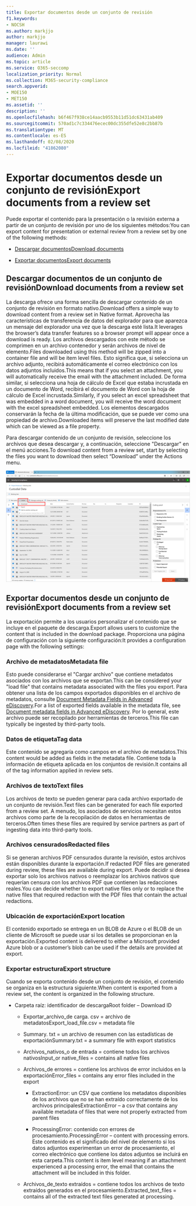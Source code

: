 ```yaml
---
title: Exportar documentos desde un conjunto de revisión
f1.keywords:
- NOCSH
ms.author: markjjo
author: markjjo
manager: laurawi
ms.date: ''
audience: Admin
ms.topic: article
ms.service: O365-seccomp
localization_priority: Normal
ms.collection: M365-security-compliance
search.appverid:
- MOE150
- MET150
ms.assetid: ''
description: ''
ms.openlocfilehash: b6f467f938ce14aacb9553b11d51dc63431ab409
ms.sourcegitcommit: 570ad1c7c334476ecec00dc355dfe52e8c2bb87b
ms.translationtype: MT
ms.contentlocale: es-ES
ms.lasthandoff: 02/08/2020
ms.locfileid: "41862080"
---
```

# <a name="export-documents-from-a-review-set"></a><span data-ttu-id="66301-102">Exportar documentos desde un conjunto de revisión</span><span class="sxs-lookup"><span data-stu-id="66301-102">Export documents from a review set</span></span>

<span data-ttu-id="66301-103">Puede exportar el contenido para la presentación o la revisión externa a partir de un conjunto de revisión por uno de los siguientes métodos:</span><span class="sxs-lookup"><span data-stu-id="66301-103">You can export content for presentation or external review from a review set by one of the following methods:</span></span>

- [<span data-ttu-id="66301-104">Descargar documentos</span><span class="sxs-lookup"><span data-stu-id="66301-104">Download documents</span></span>](#download-documents-from-a-review-set)
 
- [<span data-ttu-id="66301-105">Exportar documentos</span><span class="sxs-lookup"><span data-stu-id="66301-105">Export documents</span></span>](#export-documents-from-a-review-set)

## <a name="download-documents-from-a-review-set"></a><span data-ttu-id="66301-106">Descargar documentos de un conjunto de revisión</span><span class="sxs-lookup"><span data-stu-id="66301-106">Download documents from a review set</span></span>

<span data-ttu-id="66301-107">La descarga ofrece una forma sencilla de descargar contenido de un conjunto de revisión en formato nativo.</span><span class="sxs-lookup"><span data-stu-id="66301-107">Download offers a simple way to download content from a review set in Native format.</span></span> <span data-ttu-id="66301-108">Aprovecha las características de transferencia de datos del explorador para que aparezca un mensaje del explorador una vez que la descarga esté lista.</span><span class="sxs-lookup"><span data-stu-id="66301-108">It leverages the browser’s data transfer features so a browser prompt will appear once a download is ready.</span></span> <span data-ttu-id="66301-109">Los archivos descargados con este método se comprimen en un archivo contenedor y serán archivos de nivel de elemento.</span><span class="sxs-lookup"><span data-stu-id="66301-109">Files downloaded using this method will be zipped into a container file and will be item level files.</span></span> <span data-ttu-id="66301-110">Esto significa que, si selecciona un archivo adjunto, recibirá automáticamente el correo electrónico con los datos adjuntos incluidos.</span><span class="sxs-lookup"><span data-stu-id="66301-110">This means that if you select an attachment, you will automatically receive the email with the attachment included.</span></span> <span data-ttu-id="66301-111">De forma similar, si selecciona una hoja de cálculo de Excel que estaba incrustada en un documento de Word, recibirá el documento de Word con la hoja de cálculo de Excel incrustada.</span><span class="sxs-lookup"><span data-stu-id="66301-111">Similarly, if you select an excel spreadsheet that was embedded in a word document, you will receive the word document with the excel spreadsheet embedded.</span></span> <span data-ttu-id="66301-112">Los elementos descargados conservarán la fecha de la última modificación, que se puede ver como una propiedad de archivo.</span><span class="sxs-lookup"><span data-stu-id="66301-112">Downloaded items will preserve the last modified date which can be viewed as a file property.</span></span>

<span data-ttu-id="66301-113">Para descargar contenido de un conjunto de revisión, seleccione los archivos que desea descargar y, a continuación, seleccione "Descargar" en el menú acciones.</span><span class="sxs-lookup"><span data-stu-id="66301-113">To download content from a review set, start by selecting the files you want to download then select “Download” under the Actions menu.</span></span>

![Una captura de pantalla de una descripción de equipo generada automáticamente](media/eDiscoDownload.png)

## <a name="export-documents-from-a-review-set"></a><span data-ttu-id="66301-115">Exportar documentos desde un conjunto de revisión</span><span class="sxs-lookup"><span data-stu-id="66301-115">Export documents from a review set</span></span>

<span data-ttu-id="66301-116">La exportación permite a los usuarios personalizar el contenido que se incluye en el paquete de descarga.</span><span class="sxs-lookup"><span data-stu-id="66301-116">Export allows users to customize the content that is included in the download package.</span></span> <span data-ttu-id="66301-117">Proporciona una página de configuración con la siguiente configuración:</span><span class="sxs-lookup"><span data-stu-id="66301-117">It provides a configuration page with the following settings:</span></span>

### <a name="metadata-file"></a><span data-ttu-id="66301-118">Archivo de metadatos</span><span class="sxs-lookup"><span data-stu-id="66301-118">Metadata file</span></span>

<span data-ttu-id="66301-119">Esto puede considerarse el "Cargar archivo" que contiene metadatos asociados con los archivos que se exportan.</span><span class="sxs-lookup"><span data-stu-id="66301-119">This can be considered your "load file" that contains metadata associated with the files you export.</span></span> <span data-ttu-id="66301-120">Para obtener una lista de los campos exportados disponibles en el archivo de metadatos, consulte [Document Metadata Fields in Advanced eDiscovery](document-metadata-fields-in-Advanced-eDiscovery.md).</span><span class="sxs-lookup"><span data-stu-id="66301-120">For a list of exported fields available in the metadata file, see [Document metadata fields in Advanced eDiscovery](document-metadata-fields-in-Advanced-eDiscovery.md).</span></span> <span data-ttu-id="66301-121">Por lo general, este archivo puede ser recopilado por herramientas de terceros.</span><span class="sxs-lookup"><span data-stu-id="66301-121">This file can typically be ingested by third-party tools.</span></span>

### <a name="tag-data"></a><span data-ttu-id="66301-122">Datos de etiqueta</span><span class="sxs-lookup"><span data-stu-id="66301-122">Tag data</span></span>

<span data-ttu-id="66301-123">Este contenido se agregaría como campos en el archivo de metadatos.</span><span class="sxs-lookup"><span data-stu-id="66301-123">This content would be added as fields in the metadata file.</span></span> <span data-ttu-id="66301-124">Contiene toda la información de etiqueta aplicada en los conjuntos de revisión.</span><span class="sxs-lookup"><span data-stu-id="66301-124">It contains all of the tag information applied in review sets.</span></span>

### <a name="text-files"></a><span data-ttu-id="66301-125">Archivos de texto</span><span class="sxs-lookup"><span data-stu-id="66301-125">Text files</span></span>

<span data-ttu-id="66301-126">Los archivos de texto se pueden generar para cada archivo exportado de un conjunto de revisión.</span><span class="sxs-lookup"><span data-stu-id="66301-126">Text files can be generated for each file exported from a review set.</span></span> <span data-ttu-id="66301-127">A menudo, los asociados de servicios necesitan estos archivos como parte de la recopilación de datos en herramientas de terceros.</span><span class="sxs-lookup"><span data-stu-id="66301-127">Often times these files are required by service partners as part of ingesting data into third-party tools.</span></span>

### <a name="redacted-files"></a><span data-ttu-id="66301-128">Archivos censurados</span><span class="sxs-lookup"><span data-stu-id="66301-128">Redacted files</span></span>

<span data-ttu-id="66301-129">Si se generan archivos PDF censurados durante la revisión, estos archivos están disponibles durante la exportación.</span><span class="sxs-lookup"><span data-stu-id="66301-129">If redacted PDF files are generated during review, these files are available during export.</span></span> <span data-ttu-id="66301-130">Puede decidir si desea exportar solo los archivos nativos o reemplazar los archivos nativos que requerían censura con los archivos PDF que contienen las redacciones reales.</span><span class="sxs-lookup"><span data-stu-id="66301-130">You can decide whether to export native files only or to replace the native files that required redaction with the PDF files that contain the actual redactions.</span></span>

### <a name="export-location"></a><span data-ttu-id="66301-131">Ubicación de exportación</span><span class="sxs-lookup"><span data-stu-id="66301-131">Export location</span></span>

<span data-ttu-id="66301-132">El contenido exportado se entrega en un BLOB de Azure o el BLOB de un cliente de Microsoft se puede usar si los detalles se proporcionan en la exportación.</span><span class="sxs-lookup"><span data-stu-id="66301-132">Exported content is delivered to either a Microsoft provided Azure blob or a customer’s blob can be used if the details are provided at export.</span></span>

### <a name="export-structure"></a><span data-ttu-id="66301-133">Exportar estructura</span><span class="sxs-lookup"><span data-stu-id="66301-133">Export structure</span></span>

<span data-ttu-id="66301-134">Cuando se exporta contenido desde un conjunto de revisión, el contenido se organiza en la estructura siguiente.</span><span class="sxs-lookup"><span data-stu-id="66301-134">When content is exported from a review set, the content is organized in the following structure.</span></span>

  - <span data-ttu-id="66301-135">Carpeta raíz: identificador de descarga</span><span class="sxs-lookup"><span data-stu-id="66301-135">Root folder – Download ID</span></span>
    
      - <span data-ttu-id="66301-136">Exportar\_archivo\_de carga. csv = archivo de metadatos</span><span class="sxs-lookup"><span data-stu-id="66301-136">Export\_load\_file.csv = metadata file</span></span>
    
      - <span data-ttu-id="66301-137">Summary. txt = un archivo de resumen con las estadísticas de exportación</span><span class="sxs-lookup"><span data-stu-id="66301-137">Summary.txt = a summary file with export statistics</span></span>
    
      - <span data-ttu-id="66301-138">Archivos\_nativos\_o de entrada = contiene todos los archivos nativos</span><span class="sxs-lookup"><span data-stu-id="66301-138">Input\_or native\_files = contains all native files</span></span>
    
      - <span data-ttu-id="66301-139">Archivos\_de errores = contiene los archivos de error incluidos en la exportación</span><span class="sxs-lookup"><span data-stu-id="66301-139">Error\_files = contains any error files included in the export</span></span>
        
          - <span data-ttu-id="66301-140">ExtractionError: un CSV que contiene los metadatos disponibles de los archivos que no se han extraído correctamente de los archivos principales</span><span class="sxs-lookup"><span data-stu-id="66301-140">ExtractionError – a csv that contains any available metadata of files that were not properly extracted from parent files</span></span>
        
          - <span data-ttu-id="66301-141">ProcessingError: contenido con errores de procesamiento.</span><span class="sxs-lookup"><span data-stu-id="66301-141">ProcessingError – content with processing errors.</span></span> <span data-ttu-id="66301-142">Este contenido es el significado del nivel de elemento si los datos adjuntos experimentan un error de procesamiento, el correo electrónico que contiene los datos adjuntos se incluirá en esta carpeta.</span><span class="sxs-lookup"><span data-stu-id="66301-142">This content is item level meaning if an attachment experienced a processing error, the email that contains the attachment will be included in this folder.</span></span>
    
      - <span data-ttu-id="66301-143">Archivos\_de\_texto extraídos = contiene todos los archivos de texto extraídos generados en el procesamiento.</span><span class="sxs-lookup"><span data-stu-id="66301-143">Extracted\_text\_files = contains all of the extracted text files generated at processing.</span></span>